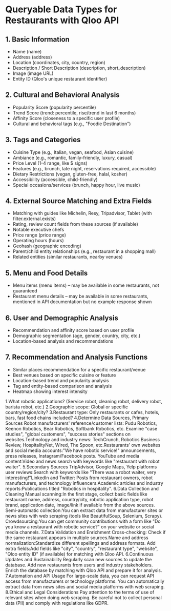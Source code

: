 # Queryable Data Types for Restaurants with Qloo API

## 1. Basic Information
- Name (name)
- Address (address)
- Location (coordinates, city, country, region)
- Description / Short Description (description, short_description)
- Image (image URL)
- Entity ID (Qloo's unique restaurant identifier)

## 2. Cultural and Behavioral Analysis
- Popularity Score (popularity percentile)
- Trend Score (trend: percentile, rise/trend in last 6 months)
- Affinity Score (closeness to a specific user profile)
- Cultural and behavioral tags (e.g., "Foodie Destination")

## 3. Tags and Categories
- Cuisine Type (e.g., Italian, vegan, seafood, Asian cuisine)
- Ambiance (e.g., romantic, family-friendly, luxury, casual)
- Price Level (1-4 range, like $ signs)
- Features (e.g., brunch, late night, reservations required, accessible)
- Dietary Restrictions (vegan, gluten-free, halal, kosher)
- Accessibility (accessible, child-friendly)
- Special occasions/services (brunch, happy hour, live music)

## 4. External Source Matching and Extra Fields
- Matching with guides like Michelin, Resy, Tripadvisor, Tablet (with filter.external.exists)
- Rating, review count fields from these sources (if available)
- Notable executive chefs
- Price range (price range)
- Operating hours (hours)
- Geohash (geographic encoding)
- Parent/child entity relationships (e.g., restaurant in a shopping mall)
- Related entities (similar restaurants, nearby venues)

## 5. Menu and Food Details
- Menu items (menu items) – may be available in some restaurants, not guaranteed
- Restaurant menu details – may be available in some restaurants, mentioned in API documentation but no example response shown

## 6. User and Demographic Analysis
- Recommendation and affinity score based on user profile
- Demographic segmentation (age, gender, country, city, etc.)
- Location-based analysis and recommendations

## 7. Recommendation and Analysis Functions
- Similar places recommendation for a specific restaurant/venue
- Best venues based on specific cuisine or feature
- Location-based trend and popularity analysis
- Tag and entity-based comparison and analysis
- Heatmap showing interest intensity



1.What robotic applications? (Service robot, cleaning robot, delivery robot, barista robot, etc.)
2.Geographic scope: Global or specific country/region/city?
3.Restaurant type: Only restaurants or cafes, hotels, bars, fast food chains included?
4.Determine Data Sources, Primary Sources
Robot manufacturers' reference/customer lists:
Pudu Robotics, Keenon Robotics, Bear Robotics, Softbank Robotics, etc. Examine "case studies", "global customers", "success stories" sections on websites.Technology and industry news:
TechCrunch, Robotics Business Review, HospitalityNet, Wired, The Spoon, etc.Restaurants' own websites and social media accounts:"We have robotic service!" announcements, press releases, Instagram/Facebook posts.
YouTube and media content:Video and news search with keywords like "restaurant with robot waiter".
5.Secondary Sources
TripAdvisor, Google Maps, Yelp platforms user reviews:Search with keywords like "There was a robot waiter, very interesting!"LinkedIn and Twitter:
Posts from restaurant owners, robot manufacturers, and technology influencers.Academic articles and industry reports:Publications titled "Robotics in hospitality".
6.Data Collection and Cleaning
Manual scanning:In the first stage, collect basic fields like restaurant name, address, country/city, robotic application type, robot brand, application date, image/link if available from the above sources.
Semi-automatic collection:You can extract data from manufacturer sites or news sites with web scraping (tools like BeautifulSoup, Selenium, Scrapy).
Crowdsourcing:You can get community contributions with a form like "Do you know a restaurant with robotic service?" on your website or social media channels.
7.Data Validation and Enrichment
Cross-checking:
Check if the same restaurant appears in multiple sources.Name and address normalization:Standardize different spellings and address formats.
Add extra fields:Add fields like "city", "country", "restaurant type", "website", "Qloo entity ID" (if available) for matching with Qloo API.
6.Continuous Updates and Sustainability
Regularly scan new sources to update the database.
Add new restaurants from users and industry stakeholders.
Enrich the database by matching with Qloo API and prepare it for analysis.
7.Automation and API Usage
For large-scale data, you can request API access from manufacturers or technology platforms.
You can automatically extract data from news sites and social media platforms with web scraping.
8.Ethical and Legal Considerations
Pay attention to the terms of use of relevant sites when doing web scraping.
Be careful not to collect personal data (PII) and comply with regulations like GDPR.


